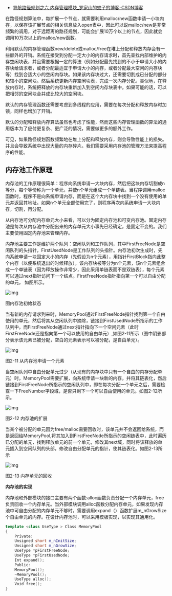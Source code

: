 - [导航路径规划之六 内存管理模块_罗家山的蚊子的博客-CSDN博客](https://blog.csdn.net/autonavi2012/article/details/81305014?spm=1001.2014.3001.5502)

在路径规划算法中，每扩展一个节点，就需要利用malloc/new函数申请一小块内存，以保存该扩展节点的相关信息放入open表中，因此可以说malloc/new是非常频繁的调用，对于远距离的路径规划，可能会扩展10万个以上的节点，因此就会调用10万次以上的malloc/new函数。

利用默认的内存管理函数new/delete或malloc/free在堆上分配和释放内存会有一些额外的开销。系统在接受到分配一定大小的内存请求时，首先查找内部维护的内存空闲块表，并且需要根据一定的算法（例如分配最先找到的不小于申请大小的内存块给请求者，或者分配最适宜于申请大小的内存，或者分配最大空闲的内存块等）找到合适大小的空闲内存块。如果该内存块过大，还需要切割成已分配的部分和较小的空闲块。然后系统更新内存空闲块表，完成一次内存分配。类似地，在释放内存时，系统把释放的内存块重新加入到空闲内存块表中。如果可能的话，可以把相邻的空闲块合并成比较大的空闲块。

​    默认的内存管理函数还需要考虑到多线程的应用，需要在每次分配和释放内存时加锁，同样也增加了开销。

​    默认的分配和释放内存算法虽然也考虑了性能，然而这些内存管理函数的算法的通用版本为了应付更复杂、更广泛的情况，需要做更多的额外工作。

​    可见，如果路径规划函数频繁地在堆上分配和释放内存，则会导致性能上的损失。并且会导致系统中出现大量的内存碎片。我们需要采用内存池的管理方法来提高程序的性能。

## **内存池工作原理**

内存池的工作原理很简单：程序向系统申请一大块内存，然后把这块内存切割成n等分，每个等份称为一个单元，并使n个单元组成一个单链表。当程序调用malloc函数时，程序不是向系统申请内存，而是在这个大内存块中找到一个没有使用的单元并返回其地址。如果n个单元全部使用完了，则程序再次向系统申请一大块内存，切割，再分配。

从内存池可分配内存单元大小来看，可以分为固定内存池和可变内存池。固定内存池是每次从内存池中分配出来的内存单元大小事先已经确定，是固定不变的。我们主要使用固定内存池来管理内存。

内存池主要工作是维护两个队列：空闲队列和工作队列，其中FirstFreeNode是空闲队列的头指针，FirstUsedNode是工作队列的头指针。内存池初次生成时，先向系统申请一块固定大小的内存（先假设为n个元素），用指针FirstBlock指向此整个内存（以便系统退出的时候释放），该内存块被等分为n个元素，该n个元素组合成一个单链表（因为释放操作非常少，因此采用单链表而不是双链表），每个元素可以通过next指针访问下一个结点。FirstFreeNode指针指向第一个可以自由分配的单元， 如图所示。

![img](https://img-blog.csdn.net/2018073115551048?watermark/2/text/aHR0cHM6Ly9ibG9nLmNzZG4ubmV0L2F1dG9uYXZpMjAxMg==/font/5a6L5L2T/fontsize/400/fill/I0JBQkFCMA==/dissolve/70)

图内存池初始状态

当有新的内存请求到来时，MemoryPool通过FirstFreeNode指针找到第一个自由使用的单元，然后将其从空闲队列中摘除，链接到FirstUsedNode所指示的工作队列中，而FirstFreeNode通过next指针指向下一个空闲元素（此时FirstFreeNode还是指向第一个可以使用的自由单元）,如图2-11所示（图中阴影部分表示该元素已被分配，空白的元素表示可以被分配，是自由单元）。

![img](https://img-blog.csdn.net/20180731155606313?watermark/2/text/aHR0cHM6Ly9ibG9nLmNzZG4ubmV0L2F1dG9uYXZpMjAxMg==/font/5a6L5L2T/fontsize/400/fill/I0JBQkFCMA==/dissolve/70)

图2-11 从内存池申请一个元素

当空闲队列中自由分配单元过少（从现有的内存块中只有一个自由的内存分配单元）时，MemoryPool需要扩展，向系统申请一块新的内存，并将其链表化，然后链接到FirstFreeNode所指示的空闲队列中，即在每次分配一个单元之后，需要检查一下FreeNumber字段域，是否只剩下一个可以自由使用的单元。如图2-12所示。

![img](https://img-blog.csdn.net/20180731155643800?watermark/2/text/aHR0cHM6Ly9ibG9nLmNzZG4ubmV0L2F1dG9uYXZpMjAxMg==/font/5a6L5L2T/fontsize/400/fill/I0JBQkFCMA==/dissolve/70)

图2-12 内存池的扩展

当某个被分配的单元因为free/malloc需要回收时，该单元并不会返回给系统，而是返回给MemoryPool,将其加入到FirstFreeNode所指示的空闲链表中，此时遍历已分配的单元，找到释放单元的前一个单元，修改其next域，同时将该释放的单元插入到空闲队列的头部，修改自由分配单元的指针，使其链表化。如图2-13所示

![img](https://img-blog.csdn.net/20180731155717456?watermark/2/text/aHR0cHM6Ly9ibG9nLmNzZG4ubmV0L2F1dG9uYXZpMjAxMg==/font/5a6L5L2T/fontsize/400/fill/I0JBQkFCMA==/dissolve/70)

图2-13 内存单元的回收

 **内存池的实现**

内存池和外部模块的接口主要有两个函数:alloc函数负责分配一个内存单元，free负责回收一个内存单元。当外部模块调用alloc函数分配内存单元，如果发现内存池中可自由分配的内存单元不够时，需要调用expand（）函数扩展m_nGrowSize个自由单元的内存。在设计内存池时，可以采用模板实现，以实现其通用化。

```cpp
template <class UseType > Class MemoryPool
{
    Private:
    Unsigned short m_nInitSize;
    Unsigned short m_nGrowSize;
    UseType *pFirstFreeNode;
    UseType *pFirstUsedNode;
    Int expand();
    Public:
    MemoryPool();
    ~MemoryPool();
    UseType alloc();
    Void free();
}
```

 